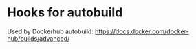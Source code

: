# Hooks for autobuild

Used by Dockerhub autobuild: <https://docs.docker.com/docker-hub/builds/advanced/>
